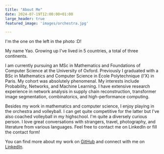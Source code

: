 ```yaml
---
title: "About Me"
date: 2024-07-19T12:00:00+01:00
large_header: true
featured_image: 'images/orchestra.jpg'

---
```

I'm the one on the left in the photo :D!

My name Yao. Growing up I've lived in 5 countries, a total of three continents. 

I am currently pursuing an MSc in Mathematics and Foundations of Computer Science at the University of Oxford. Previously I graduated with a BSc in Mathematics and Computer Science in École Polytechnique (l'X) in Paris. My cohort was absolutely phenomenal.  My interests include Probability, Networks, and Machine Learning. I have extensive research experience in network analysis in supply chain reconstruction, transformer image segmentation, combinatorics, and high-performance computing. 

Besides my work in mathematics and computer science, I enjoy playing in the orchestra and volleyball. I can get quite competitive for the latter but I've also coached volleyball in my highschool. I'm quite a diversely curious person. I love great conversations with strangers, travel, photography, and literature from various languages. Feel free to contact me on LinkedIn or fill the contact form! 

You can find more about my work on [GitHub](https://github.com/yao-creative) and connect with me on [LinkedIn](https://www.linkedin.com/in/yi-yao-tan-9719301a3/).
